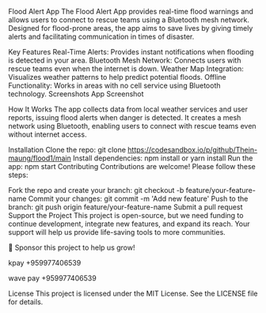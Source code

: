 Flood Alert App
The Flood Alert App provides real-time flood warnings and allows users to connect to rescue teams using a Bluetooth mesh network. Designed for flood-prone areas, the app aims to save lives by giving timely alerts and facilitating communication in times of disaster.

Key Features
Real-Time Alerts: Provides instant notifications when flooding is detected in your area.
Bluetooth Mesh Network: Connects users with rescue teams even when the internet is down.
Weather Map Integration: Visualizes weather patterns to help predict potential floods.
Offline Functionality: Works in areas with no cell service using Bluetooth technology.
Screenshots
App Screenshot

How It Works
The app collects data from local weather services and user reports, issuing flood alerts when danger is detected. It creates a mesh network using Bluetooth, enabling users to connect with rescue teams even without internet access.

Installation
Clone the repo: 
git clone https://codesandbox.io/p/github/Thein-maung/flood1/main
Install dependencies: npm install or yarn install
Run the app: npm start
Contributing
Contributions are welcome! Please follow these steps:

Fork the repo and create your branch: git checkout -b feature/your-feature-name
Commit your changes: git commit -m 'Add new feature'
Push to the branch: git push origin feature/your-feature-name
Submit a pull request
Support the Project
This project is open-source, but we need funding to continue development, integrate new features, and expand its reach. Your support will help us provide life-saving tools to more communities.

💖 Sponsor this project to help us grow!

kpay +959977406539

wave pay +959977406539

License
This project is licensed under the MIT License. See the LICENSE file for details.